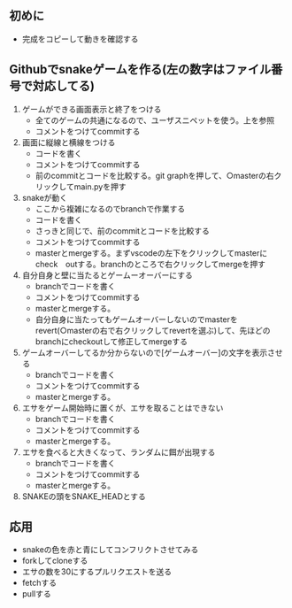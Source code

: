 ## 初めに
- 完成をコピーして動きを確認する


## Githubでsnakeゲームを作る(左の数字はファイル番号で対応してる)

1. ゲームができる画面表示と終了をつける
    - 全てのゲームの共通になるので、ユーザスニペットを使う。上を参照
    - コメントをつけてcommitする
2. 画面に縦線と横線をつける
    - コードを書く
    - コメントをつけてcommitする
    - 前のcommitとコードを比較する。git graphを押して、○masterの右クリックしてmain.pyを押す
3. snakeが動く
    - ここから複雑になるのでbranchで作業する
    - コードを書く
    - さっきと同じで、前のcommitとコードを比較する
    - コメントをつけてcommitする
    - masterとmergeする。まずvscodeの左下をクリックしてmasterにcheck　outする。branchのところで右クリックしてmergeを押す
4. 自分自身と壁に当たるとゲームーオーバーにする
    - branchでコードを書く
    - コメントをつけてcommitする
    - masterとmergeする。
    - 自分自身に当たってもゲームオーバーしないのでmasterをrevert(○masterの右で右クリックしてrevertを選ぶ)して、先ほどのbranchにcheckoutして修正してmergeする
5. ゲームオーバーしてるか分からないので\[ゲームオーバー]の文字を表示させる
    - branchでコードを書く
    - コメントをつけてcommitする
    - masterとmergeする。
6. エサをゲーム開始時に置くが、エサを取ることはできない
    - branchでコードを書く
    - コメントをつけてcommitする
    - masterとmergeする。
7. エサを食べると大きくなって、ランダムに餌が出現する
    - branchでコードを書く
    - コメントをつけてcommitする
    - masterとmergeする。
8. SNAKEの頭をSNAKE_HEADとする

## 応用
- snakeの色を赤と青にしてコンフリクトさせてみる
- forkしてcloneする
- エサの数を30にするプルリクエストを送る
- fetchする
- pullする
